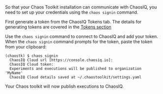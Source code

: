 
So that your Chaos Toolkit installation can communicate with ChaosIQ, you need to set up your credentials using the `chaos signin` command.

First generate a token from the  ChaosIQ Tokens tab. The details for generating tokens are covered in the [Tokens section](/tokens/generate-token)


Use the `chaos signin` command to connect to ChaosIQ and add your token. When the `chaos signin` command prompts for the token, paste the token from your clipboard:

```
(chaostk) $ chaos signin
  ChaosIQ Cloud url [https://console.chaosiq.io]:
  ChaosIQ Cloud token:
  Experiments and executions will be published to organization 'MyName'
  ChaosIQ Cloud details saved at ~/.chaostoolkit/settings.yaml
```

Your Chaos toolkit will now publish executions to ChaosIQ.